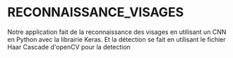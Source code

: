 # RECONNAISSANCE_VISAGES
Notre application fait de la reconnaissance des visages en utilisant un CNN en Python avec la librairie Keras. Et la détection se fait en utilisant le fichier Haar Cascade d'openCV pour la detection
